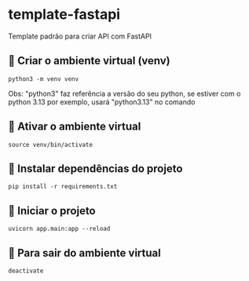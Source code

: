 # template-fastapi
Template padrão para criar API com FastAPI

## 🔧 Criar o ambiente virtual (venv)
```
python3 -m venv venv
```
Obs: "python3" faz referência a versão do seu python, se estiver com o python 3.13 por exemplo, usará "python3.13" no comando

## 🔧 Ativar o ambiente virtual
```
source venv/bin/activate
```

## 🔧 Instalar dependências do projeto
```
pip install -r requirements.txt
```

## 🔧 Iniciar o projeto
```
uvicorn app.main:app --reload
```

## 🔧 Para sair do ambiente virtual
```
deactivate
```

